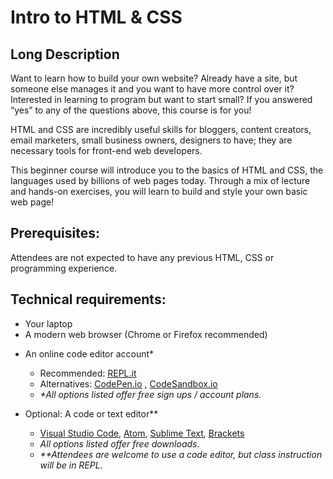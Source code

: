 # Intro to HTML & CSS

## Long Description

Want to learn how to build your own website? Already have a site, but someone else manages it and you want to have more control over it? Interested in learning to program but want to start small? If you answered “yes” to any of the questions above, this course is for you!

HTML and CSS are incredibly useful skills for bloggers, content creators, email marketers, small business owners, designers to have; they are necessary tools for front-end web developers.

This beginner course will introduce you to the basics of HTML and CSS, the languages used by billions of web pages today. Through a mix of lecture and hands-on exercises, you will learn to build and style your own basic web page!

## Prerequisites:

Attendees are not expected to have any previous HTML, CSS or programming experience.

## Technical requirements:

- Your laptop
- A modern web browser (Chrome or Firefox recommended)

* An online code editor account\*

  - Recommended: [REPL.it](https://replit.com/)
  - Alternatives: [CodePen.io](https://codepen.io/) , [CodeSandbox.io](https://codesandbox.io/)
  - _\*All options listed offer free sign ups / account plans._

* Optional: A code or text editor\*\*
  - [Visual Studio Code](https://code.visualstudio.com/), [Atom](https://atom.io/), [Sublime Text](https://www.sublimetext.com/), [Brackets](http://brackets.io/)
  - _All options listed offer free downloads._
  - _\*\*Attendees are welcome to use a code editor, but class instruction will be in REPL._
